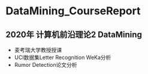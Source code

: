 # DataMining_CourseReport

## 2020年 计算机前沿理论2 DataMining 
- 麦考瑞大学教授授课
- UCI数据集Letter Recognition WeKa分析
- Rumor Detection论文分析

